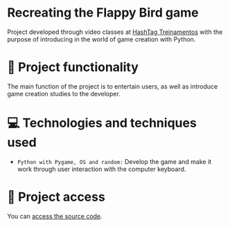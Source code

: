 # Recreating the Flappy Bird game
Project developed through video classes at [HashTag Treinamentos](https://www.hashtagtreinamentos.com) with the purpose of introducing in the world of game creation with Python. 

# 🔨 Project functionality
The main function of the project is to entertain users, as well as introduce game creation studies to the developer.

# 💻 Technologies and techniques used 
* `Python with Pygame, OS and random:` Develop the game and make it work through user interaction with the computer keyboard.

# 📁 Project access
You can [access the source code](https://github.com/ArturColen/FlappyBird).